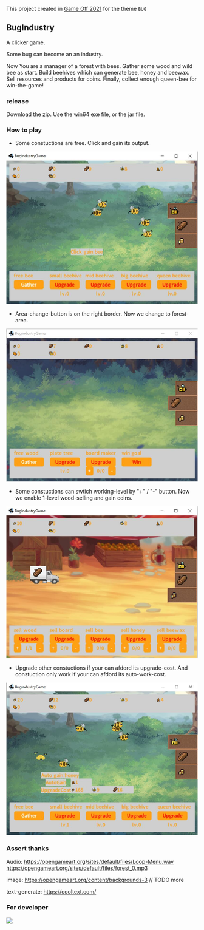 This project created in [Game Off 2021](https://itch.io/jam/game-off-2021/rate/1299345) for the theme `BUG`

## BugIndustry

A clicker game. 

Some bug can become an an industry. 

Now You are a manager of a forest with bees. Gather some wood and wild bee as start. Build beehives which can generate bee, honey and beewax. Sell resources and products for coins. Finally, collect enough queen-bee for win-the-game!

### release

Download the zip. Use the win64 exe file, or the jar file.

### How to play

- Some constuctions are free. Click and gain its output.

![](./pic/1.jpg)

- Area-change-button is on the right border. Now we change to forest-area.

![](./pic/2.jpg)

- Some constuctions can swtich working-level by "+" / "-" button. Now we enable 1-level wood-selling and gain coins. 

![](./pic/3.jpg)

- Upgrade other constuctions if your can afdord its upgrade-cost. And constuction only work if your can afdord its auto-work-cost.

![](./pic/4.jpg)

### Assert thanks

Audio:
https://opengameart.org/sites/default/files/Loop-Menu.wav
https://opengameart.org/sites/default/files/forest_0.mp3

image:
https://opengameart.org/content/backgrounds-3
// TODO more

text-generate:
https://cooltext.com/

### For developer
[![](https://jitpack.io/v/hundun000/BugIndustry.svg)](https://jitpack.io/#hundun000/BugIndustry)
